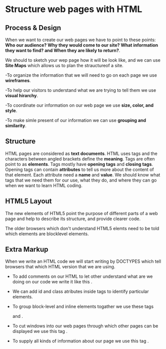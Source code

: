 #  Structure web pages with HTML #

## Process & Design ##
When we want to create our web pages we have to point to these points: **Who our audience? Why they would come to our site? What information they want to find? and When they are likely to return?**.


We should to sketch your wep page how it will be look like, and we can use **Site Maps** which allows us to plan the strauctureof a site.


-To organize the information that we will need to go on each page we use **wireframes**.


-To help our visitors to understand what we are trying to tell them we use **visual hirarchy**.


-To coordinate our information on our web page we use **size, color, and style**.


-To make simle present of our information we can use **grouping and similarity**.


## Structure ##

HTML pages are considered as **text documents**.
HTML uses tags and the characters between angled brackets define the **meaning**.
Tags are often point to as **elements**.
Tags mostly have **opening tags** and **closing tags**.
Opening tags can contain **attributes** to tell us more about the content of that element.
Each attribute need a **name** and **value**. 
We should know what tags that we need them for our use, what they do, and where they can go when we want to learn HTML coding.

## HTML5 Layout ##

The new elements of HTML5 point the purpose of different parts of a web page and help to describe its structure, and provide clearer code. 


The older browsers which don't understand HTML5 elemts need to be told which elements are blocklevel elements.

## Extra Markup ##

When we write an HTML code we will start writing by DOCTYPES which tell browsers that which HTML version that we are using.


- To add comments on our HTML to let other understand what are we doing on our code we write it like this <!-- our comment -->.


- We can add id and class atributes inside tags to identify particular elements.


- To group block-level and inline elements togather we use these tags <div> and <span>.
  
  
- To cut windows into our web pages through which other pages can be displayed we use this tag <iframes>.
  
  
- To supply all kinds of information about our page we use this tag <meta>.


